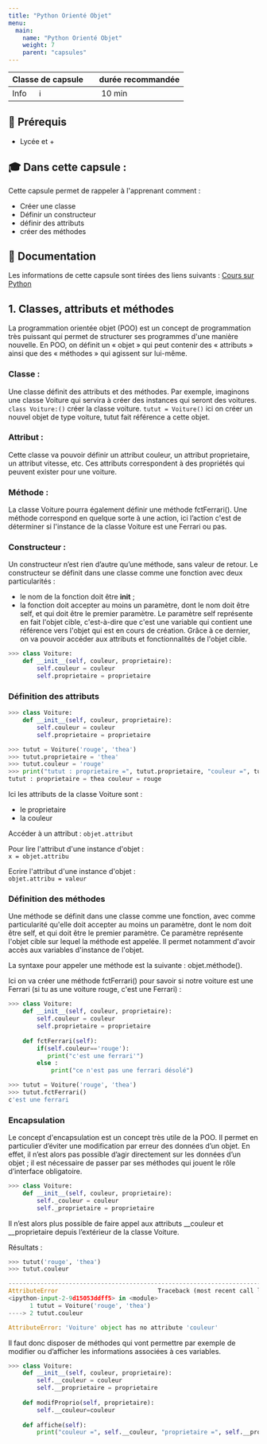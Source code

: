 ```yaml
---
title: "Python Orienté Objet"
menu:
  main:
    name: "Python Orienté Objet"
    weight: 7
    parent: "capsules"
---
```

| Classe de capsule  | &emsp;durée recommandée |
|:-------------------|:------------------|
| Info  &emsp;  ℹ️  |&emsp; 10 min      |


## 🎒 Prérequis

- Lycée et +

## 🎓 Dans cette capsule : 
Cette capsule permet de rappeler à l'apprenant comment : 
- Créer une classe 
- Définir un constructeur
- définir des attributs
- créer des méthodes  

## 📗 Documentation

Les informations de cette capsule sont tirées des liens suivants :
[Cours sur Python](https://courspython.com/bases-python.html)


## 1. Classes, attributs et méthodes 

La programmation orientée objet (POO) est un concept de programmation très puissant qui permet de structurer ses programmes d'une manière nouvelle. En POO, on définit un « objet » qui peut contenir des « attributs » ainsi que des « méthodes » qui agissent sur lui-même.

### Classe :
Une classe définit des attributs et des méthodes. Par exemple, imaginons une classe Voiture qui servira à créer des instances qui seront des voitures. 
`class Voiture:()` créer la classe voiture. 
`tutut = Voiture()` ici on créer un nouvel objet de type voiture, tutut fait référence a cette objet. 

### Attribut :
Cette classe va pouvoir définir un attribut couleur, un attribut proprietaire, un attribut vitesse, etc. Ces attributs correspondent à des propriétés qui peuvent exister pour une voiture. 

### Méthode : 
La classe Voiture pourra également définir une méthode fctFerrari(). Une méthode correspond en quelque sorte à une action, ici l’action c'est de déterminer si l'instance de la classe Voiture est une Ferrari ou pas.  

### Constructeur : 

Un constructeur n’est rien d’autre qu’une méthode, sans valeur de retour. Le constructeur se définit dans une classe comme une fonction avec deux particularités :
* le nom de la fonction doit être __init__ ;
* la fonction doit accepter au moins un paramètre, dont le nom doit être self, et qui doit être le premier paramètre.
Le paramètre self représente en fait l'objet cible, c'est-à-dire que c'est une variable qui contient une référence vers l'objet qui est en cours de création. Grâce à ce dernier, on va pouvoir accéder aux attributs et fonctionnalités de l'objet cible.

```python 
>>> class Voiture:
    def __init__(self, couleur, proprietaire):
        self.couleur = couleur
        self.proprietaire = proprietaire
```

### Définition des attributs 

```python 
>>> class Voiture:
    def __init__(self, couleur, proprietaire):
        self.couleur = couleur
        self.proprietaire = proprietaire

>>> tutut = Voiture('rouge', 'thea')
>>> tutut.proprietaire = 'thea'
>>> tutut.couleur = 'rouge'
>>> print("tutut : proprietaire =", tutut.proprietaire, "couleur =", tutut.couleur)
tutut : proprietaire = thea couleur = rouge
```
Ici les attributs de la classe Voiture sont : 
- le proprietaire  
- la couleur    

Accéder à un attribut : `objet.attribut`

Pour lire l'attribut d'une instance d'objet :   
`x = objet.attribu`  

Ecrire l'attribut d'une instance d'objet :   
`objet.attribu = valeur`   


### Définition des méthodes 

Une méthode se définit dans une classe comme une fonction, avec comme particularité qu'elle doit accepter au moins un paramètre, dont le nom doit être self, et qui doit être le premier paramètre. Ce paramètre représente l'objet cible sur lequel la méthode est appelée. Il permet notamment d'avoir accès aux variables d'instance de l'objet.

La syntaxe pour appeler une méthode est la suivante : objet.méthode(). 

Ici on va créer une méthode fctFerrari() pour savoir si notre voiture est une Ferrari (si tu as une voiture rouge, c'est une Ferrari) :  
```python 
>>> class Voiture:
    def __init__(self, couleur, proprietaire):
        self.couleur = couleur
        self.proprietaire = proprietaire
        
    def fctFerrari(self): 
        if(self.couleur=='rouge'):
           print("c'est une ferrari'")
        else : 
            print("ce n'est pas une ferrari désolé")

>>> tutut = Voiture('rouge', 'thea')
>>> tutut.fctFerrari()
c'est une ferrari
```
### Encapsulation 

Le concept d'encapsulation est un concept très utile de la POO. Il permet en particulier d’éviter une modification par erreur des données d’un objet. En effet, il n’est alors pas possible d’agir directement sur les données d’un objet ; il est nécessaire de passer par ses méthodes qui jouent le rôle d’interface obligatoire.
```python 
>>> class Voiture:
    def __init__(self, couleur, proprietaire):
        self._couleur = couleur
        self._proprietaire = proprietaire
```
Il n’est alors plus possible de faire appel aux attributs __couleur et __proprietaire depuis l’extérieur de la classe Voiture.

Résultats : 
```python 
>>> tutut('rouge', 'thea')
>>> tutut.couleur

---------------------------------------------------------------------------
AttributeError                            Traceback (most recent call last)
<ipython-input-2-9d15053ddff5> in <module>
      1 tutut = Voiture('rouge', 'thea')
----> 2 tutut.couleur

AttributeError: 'Voiture' object has no attribute 'couleur'
```

Il faut donc disposer de méthodes qui vont permettre par exemple de modifier ou d’afficher les informations associées à ces variables. 
```python 
>>> class Voiture:
    def __init__(self, couleur, proprietaire):
        self.__couleur = couleur
        self.__proprietaire = proprietaire
    
    def modifProprio(self, proprietaire):
        self.__couleur=couleur
    
    def affiche(self):
        print("couleur =", self.__couleur, "proprietaire =", self.__proprietaire)
    
```